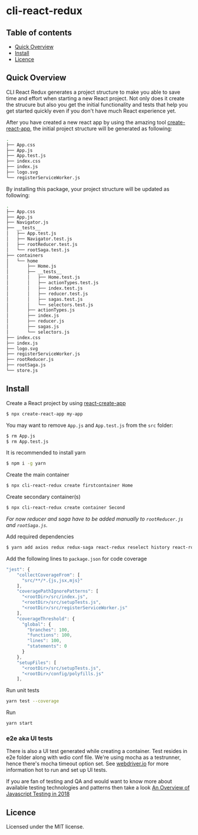 # cli-react-redux

## Table of contents
  
* [Quick Overview](#quick-overview)
* [Install](#install)
* [Licence](#licence)

## Quick Overview

CLI React Redux generates a project structure to make you able to save time and effort when starting a new React project. Not only does it create the strucure but also you get the initial functionality and tests that help you get started quickly even if you don't have much React experience yet.

After you have created a new react app by using the amazing tool [create-react-app](https://github.com/facebook/create-react-app), the initial project structure will be generated as following:

```sh
.
├── App.css
├── App.js
├── App.test.js
├── index.css
├── index.js
├── logo.svg
└── registerServiceWorker.js
```

By installing this package, your project structure will be updated as following:

```sh
.
├── App.css
├── App.js
├── Navigator.js
├── __tests__
│   ├── App.test.js
│   ├── Navigator.test.js
│   ├── rootReducer.test.js
│   └── rootSaga.test.js
├── containers
│   └── home
│       ├── Home.js
│       ├── __tests__
│       │   ├── Home.test.js
│       │   ├── actionTypes.test.js
│       │   ├── index.test.js
│       │   ├── reducer.test.js
│       │   ├── sagas.test.js
│       │   └── selectors.test.js
│       ├── actionTypes.js
│       ├── index.js
│       ├── reducer.js
│       ├── sagas.js
│       └── selectors.js
├── index.css
├── index.js
├── logo.svg
├── registerServiceWorker.js
├── rootReducer.js
├── rootSaga.js
└── store.js
```

## Install

Create a React project by using [react-create-app](https://github.com/facebook/create-react-app)
```sh
$ npx create-react-app my-app
```

You may want to remove `App.js` and `App.test.js` from the `src` folder:

```sh
$ rm App.js
$ rm App.test.js
```

It is recommended to install yarn
```sh
$ npm i -g yarn
```

Create the main container

```sh
$ npx cli-react-redux create firstcontainer Home
```

Create secondary container(s) <br>
```sh
$ npx cli-react-redux create container Second
```
_For now reducer and saga have to be added manually to `rootReducer.js` and `rootSaga.js`._

Add required dependencies

```sh
$ yarn add axios redux redux-saga react-redux reselect history react-router-dom react-router-redux@next enzyme enzyme-adapter-react-16
```

Add the following lines to `package.json` for code coverage
```js
"jest": {
    "collectCoverageFrom": [
      "src/**/*.{js,jsx,mjs}"
    ],
    "coveragePathIgnorePatterns": [
      "<rootDir>/src/index.js",
      "<rootDir>/src/setupTests.js",
      "<rootDir>/src/registerServiceWorker.js"
    ],
    "coverageThreshold": {
      "global": {
        "branches": 100,
        "functions": 100,
        "lines": 100,
        "statements": 0
      }
    },
    "setupFiles": [
      "<rootDir>/src/setupTests.js",
      "<rootDir>/config/polyfills.js"
    ],
```

Run unit tests
```sh
yarn test --coverage
```

Run
```sh
yarn start
```

### e2e aka UI tests

There is also a UI test generated while creating a container. Test resides in e2e folder along with wdio conf file. We're using mocha as a testrunner, hence there's mocha timeout option set. See [webdriver.io](http://webdriver.io/guide.html) for more information hot to run and set up UI tests.

If you are fan of testing and QA and would want to know more about available testing technologies and patterns then take a look [An Overview of Javascript Testing in 2018](https://medium.com/welldone-software/an-overview-of-javascript-testing-in-2018-f68950900bc3)
## Licence

Licensed under the MIT license.
